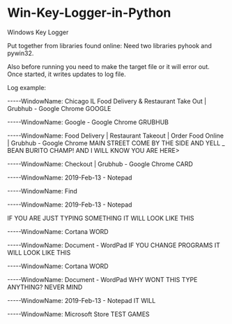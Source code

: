 # Win-Key-Logger-in-Python
Windows Key Logger

Put together from libraries found online:
Need two libraries pyhook and pywin32.

Also before running you need to make the target file or it will error out.  
Once started, it writes updates to log file.

Log example:


-----WindowName: Chicago IL Food Delivery & Restaurant Take Out | Grubhub - Google Chrome
GOOGLE

-----WindowName: Google - Google Chrome
GRUBHUB

-----WindowName: Food Delivery | Restaurant Takeout | Order Food Online | Grubhub - Google Chrome
 MAIN STREET
COME BY THE SIDE AND YELL _ BEAN BURITO CHAMP! AND I WILL KNOW YOU ARE HERE>  

-----WindowName: Checkout | Grubhub - Google Chrome
CARD




-----WindowName: 2019-Feb-13 - Notepad

-----WindowName: Find

-----WindowName: 2019-Feb-13 - Notepad


IF YOU ARE JUST TYPING SOMETHING IT WILL LOOK LIKE THIS 

-----WindowName: Cortana
WORD

-----WindowName: Document - WordPad
IF YOU CHANGE PROGRAMS IT WILL LOOK LIKE THIS 

-----WindowName: Cortana
WORD

-----WindowName: Document - WordPad
WHY WONT THIS TYPE ANYTHING?
NEVER MIND

-----WindowName: 2019-Feb-13 - Notepad
IT WILL

-----WindowName: Microsoft Store
TEST 
GAMES
